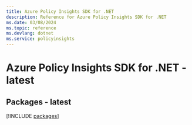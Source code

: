 ```yaml
---
title: Azure Policy Insights SDK for .NET
description: Reference for Azure Policy Insights SDK for .NET
ms.date: 03/08/2024
ms.topic: reference
ms.devlang: dotnet
ms.service: policyinsights
---
```

# Azure Policy Insights SDK for .NET - latest
## Packages - latest
[!INCLUDE [packages](policy-insights-index.md)]